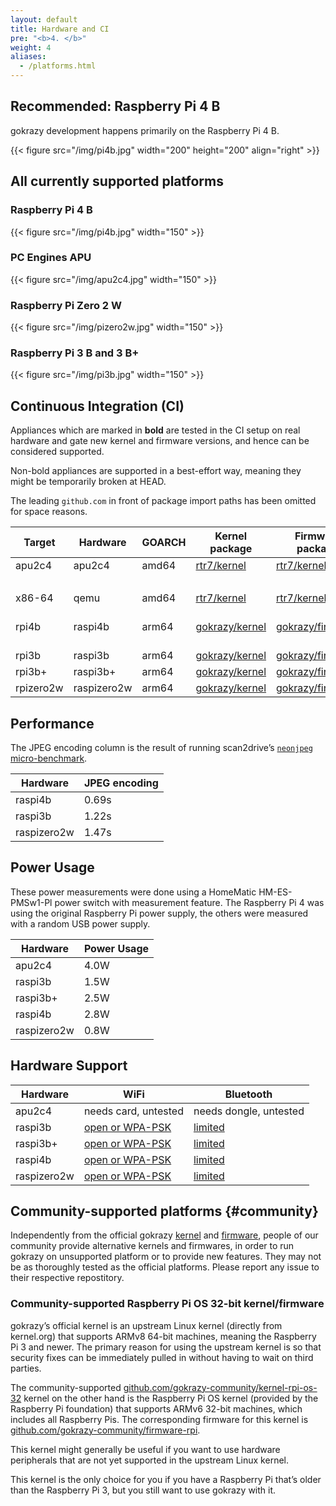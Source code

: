 ```yaml
---
layout: default
title: Hardware and CI
pre: "<b>4. </b>"
weight: 4
aliases:
  - /platforms.html
---
```


## Recommended: Raspberry Pi 4 B

gokrazy development happens primarily on the Raspberry Pi 4 B.

{{< figure src="/img/pi4b.jpg" width="200" height="200" align="right" >}}

<!--<img src="/img/pi4b.jpg" width="200" align="right">-->

## All currently supported platforms

### Raspberry Pi 4 B

{{< figure src="/img/pi4b.jpg" width="150" >}}

### PC Engines APU

{{< figure src="/img/apu2c4.jpg" width="150" >}}

### Raspberry Pi Zero 2 W

{{< figure src="/img/pizero2w.jpg" width="150" >}}

### Raspberry Pi 3 B and 3 B+

{{< figure src="/img/pi3b.jpg" width="150" >}}

## Continuous Integration (CI)

Appliances which are marked in <strong>bold</strong> are tested in the CI
setup on real hardware and gate new kernel and firmware versions, and hence
can be considered supported.

Non-bold appliances are supported in a best-effort way, meaning they might be
temporarily broken at HEAD.

The leading <code>github.com</code> in front of package import paths has been omitted for space reasons.

| Target    | Hardware    | GOARCH | Kernel package   | Firmware package   | Appliances                                                                    |
|-----------|-------------|--------|------------------|--------------------|-------------------------------------------------------------------------------|
| apu2c4    | apu2c4      | amd64  | [rtr7/kernel]    | [rtr7/kernel]      | **[gokrazy/bakery/cmd/bake]**                                                 |
|           |             |        |                  |                    | [rtr7/router7]                                                                |
| x86-64    | qemu        | amd64  | [rtr7/kernel]    | [rtr7/kernel]      | **[gokrazy/bakery/cmd/bake]**                                                 |
| rpi4b     | raspi4b     | arm64  | [gokrazy/kernel] | [gokrazy/firmware] | **[gokrazy/bakery/cmd/bake]**<br>[stapelberg/hmgo]<br>[stapelberg/scan2drive] |
| rpi3b     | raspi3b     | arm64  | [gokrazy/kernel] | [gokrazy/firmware] | **[gokrazy/bakery/cmd/bake]**                                                 |
| rpi3b+    | raspi3b+    | arm64  | [gokrazy/kernel] | [gokrazy/firmware] | **[gokrazy/bakery/cmd/bake]**                                                 |
| rpizero2w | raspizero2w | arm64  | [gokrazy/kernel] | [gokrazy/firmware] | **[gokrazy/bakery/cmd/bake]**                                                 |


[rtr7/kernel]: https://github.com/rtr7/kernel
[gokrazy/bakery/cmd/bake]: https://github.com/gokrazy/bakery
[rtr7/router7]: https://github.com/rtr7/router7
[gokrazy/kernel]: https://github.com/gokrazy/kernel
[gokrazy/firmware]: https://github.com/gokrazy/firmware
[stapelberg/hmgo]: https://github.com/stapelberg/hmgo
[stapelberg/scan2drive]: https://github.com/stapelberg/scan2drive

## Performance

The JPEG encoding column is the result of running scan2drive’s [`neonjpeg`
micro-benchmark](https://github.com/stapelberg/scan2drive/blob/1205954672323cf4f8a0619b57e3d107eba66af0/internal/neonjpeg/bench_test.go).

| Hardware    | JPEG encoding |
|-------------|---------------|
| raspi4b     | 0.69s         |
| raspi3b     | 1.22s         |
| raspizero2w | 1.47s         |

## Power Usage

These power measurements were done using a HomeMatic HM-ES-PMSw1-Pl power switch
with measurement feature. The Raspberry Pi 4 was using the original Raspberry Pi
power supply, the others were measured with a random USB power supply.

| Hardware    | Power Usage |
|-------------|-------------|
| apu2c4      | 4.0W        |
| raspi3b     | 1.5W        |
| raspi3b+    | 2.5W        |
| raspi4b     | 2.8W        |
| raspizero2w | 0.8W        |

## Hardware Support

| Hardware    | WiFi                 | Bluetooth              |
|-------------|----------------------|------------------------|
| apu2c4      | needs card, untested | needs dongle, untested |
| raspi3b     | [open or WPA-PSK]    | [limited]              |
| raspi3b+    | [open or WPA-PSK]    | [limited]              |
| raspi4b     | [open or WPA-PSK]    | [limited]              |
| raspizero2w | [open or WPA-PSK]    | [limited]              |

[open or WPA-PSK]: /userguide/wifi/
[open only!]: /userguide/wifi/
[limited]: /userguide/bluetooth/

## Community-supported platforms {#community}

Independently from the official gokrazy
[kernel](https://github.com/gokrazy/kernel) and
[firmware](https://github.com/gokrazy/firmware), people of our community provide
alternative kernels and firmwares, in order to run gokrazy on unsupported
platform or to provide new features. They may not be as thoroughly tested as the
official platforms. Please report any issue to their respective repostitory.

### Community-supported Raspberry Pi OS 32-bit kernel/firmware

gokrazy’s official kernel is an upstream Linux kernel (directly from kernel.org)
that supports ARMv8 64-bit machines, meaning the Raspberry Pi 3 and newer. The
primary reason for using the upstream kernel is so that security fixes can be
immediately pulled in without having to wait on third parties.

The community-supported [github.com/gokrazy-community/kernel-rpi-os-32] kernel
on the other hand is the Raspberry Pi OS kernel (provided by the Raspberry Pi
foundation) that supports ARMv6 32-bit machines, which includes all Raspberry
Pis. The corresponding firmware for this kernel is
[github.com/gokrazy-community/firmware-rpi].

This kernel might generally be useful if you want to use hardware peripherals
that are not yet supported in the upstream Linux kernel.

This kernel is the only choice for you if you have a Raspberry Pi that’s older
than the Raspberry Pi 3, but you still want to use gokrazy with it.

[github.com/gokrazy-community/kernel-rpi-os-32]: https://github.com/gokrazy-community/kernel-rpi-os-32
[github.com/gokrazy-community/firmware-rpi]: https://github.com/gokrazy-community/firmware-rpi
